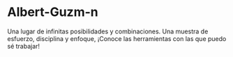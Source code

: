 # Albert-Guzm-n
Una lugar de infinitas posibilidades y combinaciones. Una muestra de esfuerzo, disciplina y enfoque, ¡Conoce las herramientas con las que puedo sé trabajar!

